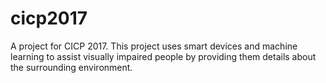 # cicp2017
A project for CICP 2017. This project uses smart devices and machine learning to assist visually impaired people by providing them details about the surrounding environment.
